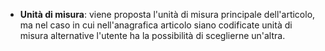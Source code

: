 - **Unità di misura**: viene proposta l'unità di misura principale dell'articolo, ma nel caso in cui nell'anagrafica articolo siano codificate unità di misura alternative l'utente ha la possibilità di sceglierne un'altra. 